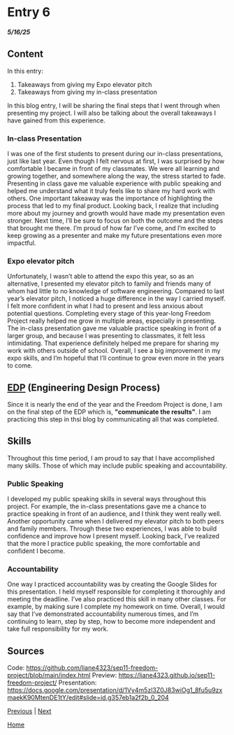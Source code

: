 # Entry 6
##### 5/16/25

## Content
In this entry:
1. Takeaways from giving my Expo elevator pitch
2. Takeaways from giving my in-class presentation

In this blog entry, I will be sharing the final steps that I went through when presenting my project. I will also be talking about the overall takeaways I have gained from this experience.

### In-class Presentation
I was one of the first students to present during our in-class presentations, just like last year. Even though I felt nervous at first, I was surprised by how comfortable I became in front of my classmates. We were all learning and growing together, and somewhere along the way, the stress started to fade. Presenting in class gave me valuable experience with public speaking and helped me understand what it truly feels like to share my hard work with others. One important takeaway was the importance of highlighting the process that led to my final product. Looking back, I realize that including more about my journey and growth would have made my presentation even stronger. Next time, I’ll be sure to focus on both the outcome and the steps that brought me there. I’m proud of how far I’ve come, and I’m excited to keep growing as a presenter and make my future presentations even more impactful.


### Expo elevator pitch

Unfortunately, I wasn’t able to attend the expo this year, so as an alternative, I presented my elevator pitch to family and friends many of whom had little to no knowledge of software engineering. Compared to last year’s elevator pitch, I noticed a huge difference in the way I carried myself. I felt more confident in what I had to present and less anxious about potential questions. Completing every stage of this year-long Freedom Project really helped me grow in multiple areas, especially in presenting. The in-class presentation gave me valuable practice speaking in front of a larger group, and because I was presenting to classmates, it felt less intimidating. That experience definitely helped me prepare for sharing my work with others outside of school. Overall, I see a big improvement in my expo skills, and I’m hopeful that I’ll continue to grow even more in the years to come.




## [EDP](https://hstatsep.github.io/students/#edp) (Engineering Design Process)
Since it is nearly the end of the year and the Freedom Project is done, I am on the final step of the EDP which is, **"communicate the results"**. I am practicing this step in thsi blog by communicating all that was completed. 


## Skills

Throughout this time period, I am proud to say that I have accomplished many skills. Those of which may include public speaking and accountability. 

### Public Speaking 
I developed my public speaking skills in several ways throughout this project. For example, the in-class presentations gave me a chance to practice speaking in front of an audience, and I think they went really well. Another opportunity came when I delivered my elevator pitch to both peers and family members. Through these two experiences, I was able to build confidence and improve how I present myself. Looking back, I’ve realized that the more I practice public speaking, the more comfortable and confident I become.


### Accountability

One way I practiced accountability was by creating the Google Slides for this presentation. I held myself responsible for completing it thoroughly and meeting the deadline. I’ve also practiced this skill in many other classes. For example, by making sure I complete my homework on time. Overall, I would say that I’ve demonstrated accountability numerous times, and I’m continuing to learn, step by step, how to become more independent and take full responsibility for my work.


## Sources 

Code: https://github.com/liane4323/sep11-freedom-project/blob/main/index.html 
Preview: https://liane4323.github.io/sep11-freedom-project/ 
Presentation: https://docs.google.com/presentation/d/1Vy4m5zl3Z0J83wiOg1_8fu5u9zxmaekK90MtenDE1tY/edit#slide=id.g357eb1a2f2b_0_204 






[Previous](entry05.md) | [Next](entry07.md)

[Home](../README.md)
